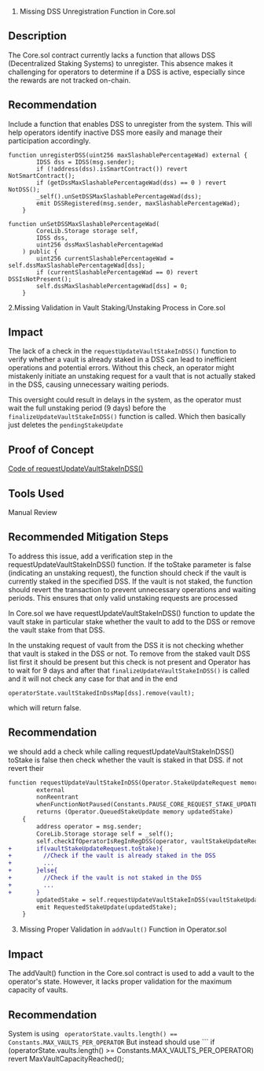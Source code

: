 1. Missing DSS Unregistration Function in Core.sol

## Description

The Core.sol contract currently lacks a function that allows DSS (Decentralized Staking Systems) to unregister. This absence makes it challenging for operators to determine if a DSS is active, especially since the rewards are not tracked on-chain.

## Recommendation

Include a function that enables DSS to unregister from the system. This will help operators identify inactive DSS more easily and manage their participation accordingly.

```solidity
function unregisterDSS(uint256 maxSlashablePercentageWad) external {
        IDSS dss = IDSS(msg.sender);
        if (!address(dss).isSmartContract()) revert NotSmartContract();
        if (getDssMaxSlashablePercentageWad(dss) == 0 ) revert NotDSS();
        _self().unSetDSSMaxSlashablePercentageWad(dss);
        emit DSSRegistered(msg.sender, maxSlashablePercentageWad);
    }

function unSetDSSMaxSlashablePercentageWad(
        CoreLib.Storage storage self,
        IDSS dss,
        uint256 dssMaxSlashablePercentageWad
    ) public {
        uint256 currentSlashablePercentageWad = self.dssMaxSlashablePercentageWad[dss];
        if (currentSlashablePercentageWad == 0) revert DSSIsNotPresent();
        self.dssMaxSlashablePercentageWad[dss] = 0;
    }

```

2.Missing Validation in Vault Staking/Unstaking Process in Core.sol

## Impact
The lack of a check in the `requestUpdateVaultStakeInDSS()` function to verify whether a vault is already staked in a DSS can lead to inefficient operations and potential errors. Without this check, an operator might mistakenly initiate an unstaking request for a vault that is not actually staked in the DSS, causing unnecessary waiting periods.

This oversight could result in delays in the system, as the operator must wait the full unstaking period (9 days) before the `finalizeUpdateVaultStakeInDSS()` function is called. Which then basically just deletes the `pendingStakeUpdate`

## Proof of Concept

[Code of requestUpdateVaultStakeInDSS()](https://github.com/code-423n4/2024-07-karak/blob/f5e52fdcb4c20c4318d532a9f08f7876e9afb321/src/Core.sol#L130)

## Tools Used
Manual Review

## Recommended Mitigation Steps

To address this issue, add a verification step in the requestUpdateVaultStakeInDSS() function. If the toStake parameter is false (indicating an unstaking request), the function should check if the vault is currently staked in the specified DSS. If the vault is not staked, the function should revert the transaction to prevent unnecessary operations and waiting periods. This ensures that only valid unstaking requests are processed


In Core.sol we have requestUpdateVaultStakeInDSS() function to update the vault stake in particular stake whether the vault to add to the DSS or remove the vault stake from that DSS.

In the unstaking request of vault from the DSS it is not checking whether that vault is staked in the DSS or not. To remove from the staked vault DSS list first it should be present but this check is not present and Operator has to wait for 9 days and after that `finalizeUpdateVaultStakeInDSS()` is called and it will not check any case for that and in the end 
```
operatorState.vaultStakedInDssMap[dss].remove(vault);
```
which will return false. 

## Recommendation 
we should add a check while calling requestUpdateVaultStakeInDSS() toStake is false then check whether the vault is staked in that DSS. if not revert their

```diff
function requestUpdateVaultStakeInDSS(Operator.StakeUpdateRequest memory vaultStakeUpdateRequest)
        external
        nonReentrant
        whenFunctionNotPaused(Constants.PAUSE_CORE_REQUEST_STAKE_UPDATE)
        returns (Operator.QueuedStakeUpdate memory updatedStake)
    {
        address operator = msg.sender;
        CoreLib.Storage storage self = _self();
        self.checkIfOperatorIsRegInRegDSS(operator, vaultStakeUpdateRequest.dss);
+       if(vaultStakeUpdateRequest.toStake){
+         //Check if the vault is already staked in the DSS
+         ...
+       }else{
+         //Check if the vault is not staked in the DSS
+         ...
+       }
        updatedStake = self.requestUpdateVaultStakeInDSS(vaultStakeUpdateRequest, self.nonce++, operator);
        emit RequestedStakeUpdate(updatedStake);
    }
``` 


3. Missing Proper Validation in `addVault()` Function in Operator.sol

## Impact
The addVault() function in the Core.sol contract is used to add a vault to the operator's state. However, it lacks proper validation for the maximum capacity of vaults. 

## Recommendation 

System is using ``` operatorState.vaults.length() == Constants.MAX_VAULTS_PER_OPERATOR``` But instead should use ``` if (operatorState.vaults.length() >= Constants.MAX_VAULTS_PER_OPERATOR) revert MaxVaultCapacityReached();
``` for more safety.
